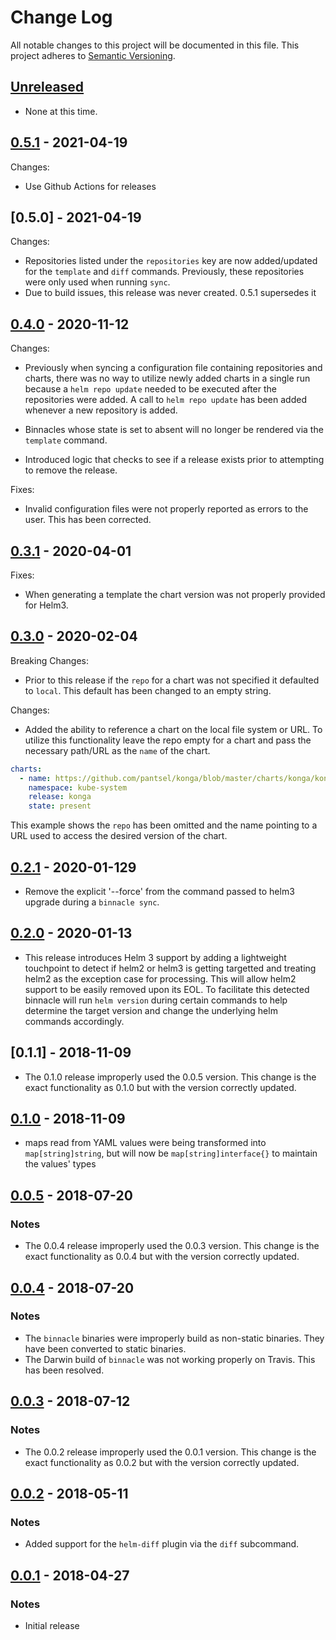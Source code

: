 # Change Log

All notable changes to this project will be documented in this file.
This project adheres to [Semantic Versioning](http://semver.org/).

## [Unreleased]

- None at this time.

## [0.5.1] - 2021-04-19

Changes:

- Use Github Actions for releases

## [0.5.0] - 2021-04-19

Changes:

- Repositories listed under the `repositories` key are now added/updated for the `template` and `diff` commands. Previously, these repositories were only used when running `sync`.
- Due to build issues, this release was never created. 0.5.1 supersedes it


## [0.4.0] - 2020-11-12

Changes:

- Previously when syncing a configuration file containing repositories and charts, there was no way to utilize newly added charts in a single run because a `helm repo update` needed to be executed after the repositories were added.  A call to `helm repo update` has been added whenever a new repository is added.

- Binnacles whose state is set to absent will no longer be rendered via the `template` command.

- Introduced logic that checks to see if a release exists prior to attempting to remove the release.

Fixes:

- Invalid configuration files were not properly reported as errors to the user.  This has been corrected.

## [0.3.1] - 2020-04-01

Fixes:

- When generating a template the chart version was not properly provided for Helm3.

## [0.3.0] - 2020-02-04

Breaking Changes:

- Prior to this release if the `repo` for a chart was not specified it defaulted to `local`.  This default has been changed to an empty string.

Changes:

- Added the ability to reference a chart on the local file system or URL.  To utilize this functionality leave the repo empty for a chart and pass the necessary path/URL as the `name` of the chart.

```yaml
charts:
  - name: https://github.com/pantsel/konga/blob/master/charts/konga/konga-1.0.0.tgz?raw=true
    namespace: kube-system
    release: konga
    state: present
```

This example shows the `repo` has been omitted and the name pointing to a URL used to access the desired version of the chart.

## [0.2.1] - 2020-01-129

- Remove the explicit '--force' from the command passed to helm3 upgrade during a `binnacle sync`.

## [0.2.0] - 2020-01-13

- This release introduces Helm 3 support by adding a lightweight touchpoint to detect if helm2 or helm3 is getting targetted and treating helm2 as the exception case for processing.  This will allow helm2 support to be easily removed upon its EOL.  To facilitate this detected binnacle will run `helm version` during certain commands to help determine the target version and change the underlying helm commands accordingly.

## [0.1.1] - 2018-11-09

- The 0.1.0 release improperly used the 0.0.5 version.  This change is the exact functionality as 0.1.0 but with the version correctly updated.

## [0.1.0] - 2018-11-09

- maps read from YAML values were being transformed into `map[string]string`, but will now be `map[string]interface{}` to maintain the values' types

## [0.0.5] - 2018-07-20

### Notes

- The 0.0.4 release improperly used the 0.0.3 version.  This change is the exact functionality as 0.0.4 but with the version correctly updated.

## [0.0.4] - 2018-07-20

### Notes

- The `binnacle` binaries were improperly build as non-static binaries.  They have been converted to static binaries.
- The Darwin build of `binnacle` was not working properly on Travis.  This has been resolved.

## [0.0.3] - 2018-07-12

### Notes

- The 0.0.2 release improperly used the 0.0.1 version.  This change is the exact functionality as 0.0.2 but with the version correctly updated.

## [0.0.2] - 2018-05-11

### Notes

- Added support for the `helm-diff` plugin via the `diff` subcommand.

## [0.0.1] - 2018-04-27

### Notes

- Initial release

[Unreleased]: https://github.com/traackr/binnacle/compare/v0.5.1...HEAD
[0.5.1]: https://github.com/traackr/binnacle/tree/0.5.1
[0.4.0]: https://github.com/traackr/binnacle/tree/0.4.0
[0.3.1]: https://github.com/traackr/binnacle/tree/0.3.1
[0.3.0]: https://github.com/traackr/binnacle/tree/0.3.0
[0.2.1]: https://github.com/traackr/binnacle/tree/0.2.1
[0.2.0]: https://github.com/traackr/binnacle/tree/0.2.0
[0.1.0]: https://github.com/traackr/binnacle/tree/0.1.0
[0.0.5]: https://github.com/traackr/binnacle/tree/0.0.5
[0.0.4]: https://github.com/traackr/binnacle/tree/0.0.4
[0.0.3]: https://github.com/traackr/binnacle/tree/0.0.3
[0.0.2]: https://github.com/traackr/binnacle/tree/0.0.2
[0.0.1]: https://github.com/traackr/binnacle/tree/0.0.1
